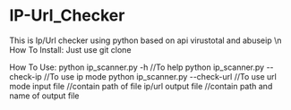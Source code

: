 # IP-Url_Checker
This is Ip/Url checker using python based on api virustotal and abuseip \n
How To Install:
Just use git clone

How To Use:
python ip_scanner.py -h //To help
python ip_scanner.py --check-ip //To use ip mode
python ip_scanner.py --check-url //To use url mode
input file //contain path of file ip/url
output file //contain path and name of output file

